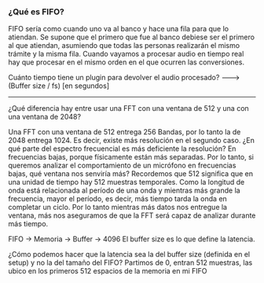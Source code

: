 ### ¿Qué es FIFO?

FIFO sería como cuando uno va al banco y hace una fila para que lo atiendan. Se supone que el primero que fue al banco debiese ser el primero al que atiendan, asumiendo que todas las personas realizarán el mismo trámite y la misma fila.
Cuando vayamos a procesar audio en tiempo real hay que procesar en el mismo orden en el que ocurren las conversiones.

Cuánto tiempo tiene un plugin para devolver el audio procesado? ---> (Buffer size / fs) [en segundos]

-------------------------------

¿Qué diferencia hay entre usar una FFT con una ventana de 512 y una con una ventana de 2048?

Una FFT con una ventana de 512 entrega 256 Bandas, por lo tanto la de 2048 entrega 1024. Es decir, existe más resolución en el segundo caso. ¿En qué parte del espectro frecuencial es más deficiente la resolución? En frecuencias bajas, porque físicamente están más separadas.
Por lo tanto, si queremos analizar el comportamiento de un micrófono en frecuencias bajas, qué ventana nos senviría más? Recordemos que 512 significa que en una unidad de tiempo hay 512 muestras temporales. Como la longitud de onda está relacionada al período de una onda y
mientras más grande la frecuencia, mayor el período, es decir, más tiempo tarda la onda en completar un ciclo. Por lo tanto mientras más datos nos entregue la ventana, más nos aseguramos de que la FFT será capaz de analizar durante más tiempo.

FIFO -> Memoria -> Buffer -> 4096
El buffer size es lo que define la latencia.

¿Cómo podemos hacer que la latencia sea la del buffer size (definida en el setup) y no la del tamaño del FIFO?
Partimos de 0, entran 512 muestras, las ubico en los primeros 512 espacios de la memoria en mi FIFO
